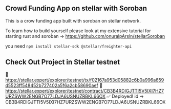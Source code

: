 ## Crowd Funding App on stellar with Soroban  

This is a crow funding app built with soroban on stellar network.

To learn how to build yourself please look at my extensive tutorial for starting rust and soroban -> https://github.com/onuralpArsln/stellarSoroban


you need `npm install stellar-sdk @stellar/freighter-api`


## Check Out Project in Stellar testnet

🔗 https://stellar.expert/explorer/testnet/tx/f02167a953d05882c6b0a996a659d5523ff548452b727402a5f6a2cb58690aef
🔗 https://stellar.expert/explorer/testnet/contract/CB3B4RDIGJTTI5V5IXI7HZ7URZSWW2ENGB7O77LDJA6USNUZRBKL66OX
✅ Deployed!
id -> CB3B4RDIGJTTI5V5IXI7HZ7URZSWW2ENGB7O77LDJA6USNUZRBKL66OX